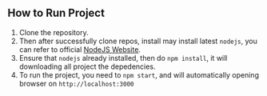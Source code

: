 ## How to Run Project

1. Clone the repository.
2. Then after successfully clone repos, install may install latest `nodejs`, you can refer to official [NodeJS Website](https://nodejs.org/en/).
3. Ensure that `nodejs` already installed, then do `npm install`, it will downloading all project the depedencies.
4. To run the project, you need to `npm start`, and will automatically opening browser on `http://localhost:3000`